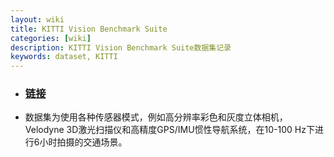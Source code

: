```yaml
---
layout: wiki
title: KITTI Vision Benchmark Suite
categories: [wiki]
description: KITTI Vision Benchmark Suite数据集记录
keywords: dataset, KITTI
---
```


- ### [链接](http://www.cvlibs.net/datasets/kitti/raw_data.php)

- 数据集为使用各种传感器模式，例如高分辨率彩色和灰度立体相机，Velodyne 3D激光扫描仪和高精度GPS/IMU惯性导航系统，在10-100 Hz下进行6小时拍摄的交通场景。
